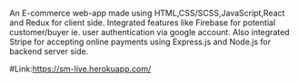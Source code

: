 An E-commerce web-app made using HTML,CSS/SCSS,JavaScript,React and Redux for client side. Integrated features like Firebase for potential customer/buyer ie. user authentication via google account. Also integrated Stripe for accepting online payments using Express.js and Node.js for backend server side.

#Link:https://sm-live.herokuapp.com/
